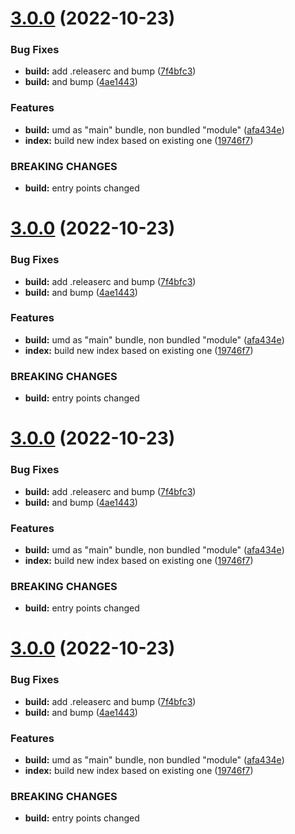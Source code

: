 # [3.0.0](https://github.com/ntix/indexing/compare/v2.0.0...v3.0.0) (2022-10-23)


### Bug Fixes

* **build:** add .releaserc and bump ([7f4bfc3](https://github.com/ntix/indexing/commit/7f4bfc317c3b508a38bd5a3c7d3dc6ad4dc54465))
* **build:** and bump ([4ae1443](https://github.com/ntix/indexing/commit/4ae14432dbfe68a6437545afa8d062d0b57f77b1))


### Features

* **build:** umd as "main" bundle, non bundled "module" ([afa434e](https://github.com/ntix/indexing/commit/afa434e65ff04a3782e9c33d4829c7eee96d0356))
* **index:** build new index based on existing one ([19746f7](https://github.com/ntix/indexing/commit/19746f7c81a9c7875b9e2c11a2e97b2c7f273da0))


### BREAKING CHANGES

* **build:** entry points changed

# [3.0.0](https://github.com/ntix/indexing/compare/v2.0.0...v3.0.0) (2022-10-23)


### Bug Fixes

* **build:** add .releaserc and bump ([7f4bfc3](https://github.com/ntix/indexing/commit/7f4bfc317c3b508a38bd5a3c7d3dc6ad4dc54465))
* **build:** and bump ([4ae1443](https://github.com/ntix/indexing/commit/4ae14432dbfe68a6437545afa8d062d0b57f77b1))


### Features

* **build:** umd as "main" bundle, non bundled "module" ([afa434e](https://github.com/ntix/indexing/commit/afa434e65ff04a3782e9c33d4829c7eee96d0356))
* **index:** build new index based on existing one ([19746f7](https://github.com/ntix/indexing/commit/19746f7c81a9c7875b9e2c11a2e97b2c7f273da0))


### BREAKING CHANGES

* **build:** entry points changed

# [3.0.0](https://github.com/ntix/indexing/compare/v2.0.0...v3.0.0) (2022-10-23)


### Bug Fixes

* **build:** add .releaserc and bump ([7f4bfc3](https://github.com/ntix/indexing/commit/7f4bfc317c3b508a38bd5a3c7d3dc6ad4dc54465))
* **build:** and bump ([4ae1443](https://github.com/ntix/indexing/commit/4ae14432dbfe68a6437545afa8d062d0b57f77b1))


### Features

* **build:** umd as "main" bundle, non bundled "module" ([afa434e](https://github.com/ntix/indexing/commit/afa434e65ff04a3782e9c33d4829c7eee96d0356))
* **index:** build new index based on existing one ([19746f7](https://github.com/ntix/indexing/commit/19746f7c81a9c7875b9e2c11a2e97b2c7f273da0))


### BREAKING CHANGES

* **build:** entry points changed

# [3.0.0](https://github.com/ntix/indexing/compare/v2.0.0...v3.0.0) (2022-10-23)


### Bug Fixes

* **build:** add .releaserc and bump ([7f4bfc3](https://github.com/ntix/indexing/commit/7f4bfc317c3b508a38bd5a3c7d3dc6ad4dc54465))
* **build:** and bump ([4ae1443](https://github.com/ntix/indexing/commit/4ae14432dbfe68a6437545afa8d062d0b57f77b1))


### Features

* **build:** umd as "main" bundle, non bundled "module" ([afa434e](https://github.com/ntix/indexing/commit/afa434e65ff04a3782e9c33d4829c7eee96d0356))
* **index:** build new index based on existing one ([19746f7](https://github.com/ntix/indexing/commit/19746f7c81a9c7875b9e2c11a2e97b2c7f273da0))


### BREAKING CHANGES

* **build:** entry points changed
